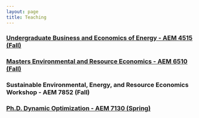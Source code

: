 ```yaml
---
layout: page
title: Teaching
---
```


### [Undergraduate Business and Economics of Energy - AEM 4515 (Fall)](https://rawcdn.githack.com/irudik/irudik.github.io/fc03b88526d0b63e933504c6cb1126e6411cd7e0/assets/pdf/4940_syllabus.pdf)

### [Masters Environmental and Resource Economics - AEM 6510 (Fall)](https://rawcdn.githack.com/irudik/irudik.github.io/fc03b88526d0b63e933504c6cb1126e6411cd7e0/assets/pdf/6510_syllabus.pdf)

### Sustainable Environmental, Energy, and Resource Economics Workshop - AEM 7852 (Fall)

### [Ph.D. Dynamic Optimization - AEM 7130 (Spring)](https://github.com/AEM7130/SPRING2019)
